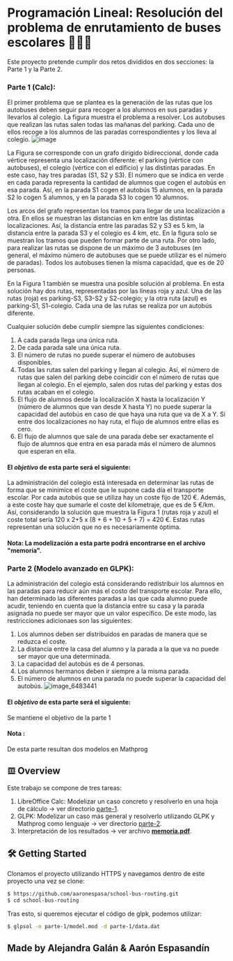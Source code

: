 # Programación Lineal: Resolución del problema de enrutamiento de buses escolares 🚌👨‍🏫

Este proyecto pretende cumplir dos retos divididos en dos secciones: la Parte 1 y la Parte 2.

### Parte 1 (Calc): 
El primer problema que se plantea es la generación de las rutas que los autobuses deben seguir para recoger a los alumnos en sus paradas y llevarlos al colegio. La figura muestra el problema a resolver. Los autobuses que realizan las rutas salen todas las mañanas del parking. Cada uno de ellos recoge a los alumnos de las paradas correspondientes y los lleva al colegio.
![image](https://user-images.githubusercontent.com/99278460/232197127-842d8818-39e3-4dce-8e53-5832d687506e.png)



La Figura se corresponde con un grafo dirigido bidireccional, donde cada vértice representa una localización diferente: el parking (vértice con autobuses), el colegio (vértice con el edificio) y las distintas paradas. En este caso, hay tres paradas (S1, S2 y S3). El número que se indica en verde en cada parada representa la cantidad de alumnos que cogen el autobús en esa parada. Así, en la parada S1 cogen el autobús 15 alumnos, en la parada S2 lo cogen 5 alumnos, y en la parada S3 lo cogen 10 alumnos.

Los arcos del grafo representan los tramos para llegar de una localización a otra. En ellos se muestran las distancias en km entre las distintas localizaciones. Así, la distancia entre las paradas S2 y S3 es 5 km, la distancia entre la parada S3 y el colegio es 4 km, etc. En la figura solo se muestran los tramos que pueden formar parte de una ruta. Por otro lado, para realizar las rutas se dispone de un máximo de 3 autobuses (en general, el máximo número de autobuses que se puede utilizar es el número de paradas). Todos los autobuses tienen la misma capacidad, que es de 20 personas.

En la Figura 1 también se muestra una posible solución al problema. En esta solución hay dos rutas, representadas por las líneas roja y azul. Una de las rutas (roja) es parking-S3, S3-S2 y S2-colegio; y la otra ruta (azul) es parking-S1, S1-colegio. Cada una de las rutas se realiza por un autobús diferente.

Cualquier solución debe cumplir siempre las siguientes condiciones:

1. A cada parada llega una única ruta.
2. De cada parada sale una única ruta.
3. El número de rutas no puede superar el número de autobuses disponibles.
4. Todas las rutas salen del parking y llegan al colegio. Así, el número de rutas que salen del parking debe coincidir con el número de rutas que llegan al colegio. En el ejemplo, salen dos rutas del parking y estas dos rutas acaban en el colegio.
5. El flujo de alumnos desde la localización X hasta la localización Y (número de alumnos que van desde X hasta Y) no puede superar la capacidad del autobús en caso de que haya una ruta que va de X a Y. Si entre dos localizaciones no hay ruta, el flujo de alumnos entre ellas es cero.
6. El flujo de alumnos que sale de una parada debe ser exactamente el flujo de alumnos que entra en esa parada más el número de alumnos que esperan en ella.

#### El *objetivo* de esta parte será el siguiente: 

La administración del colegio está interesada en determinar las rutas de forma que se minimice el coste que le supone cada día el transporte escolar. Por cada autobús que se utiliza hay un coste fijo de 120 €. Además, a este coste hay que sumarle el coste del kilometraje, que es de 5 €/km. Así, considerando la solución que muestra la Figura 1 (rutas roja y azul) el coste total sería 120 x 2+5 x (8 + 6 + 10 + 5 + 7) = 420 €. Estas rutas representan una solución que no es necesariamente óptima.
#### Nota: La modelización a esta parte podrá encontrarse en el archivo "memoria".

### Parte 2 (Modelo avanzado en GLPK): 

La administración del colegio está considerando redistribuir los alumnos en las paradas para reducir aún más el costo del transporte escolar. Para ello, han determinado las diferentes paradas a las que cada alumno puede acudir, teniendo en cuenta que la distancia entre su casa y la parada asignada no puede ser mayor que un valor específico. De este modo, las restricciones adicionaes son las siguientes: 

1. Los alumnos deben ser distribuidos en paradas de manera que se reduzca el coste.
2. La distancia entre la casa del alumno y la parada a la que va no puede ser mayor que una determinada.
3. La capacidad del autobús es de 4 personas.
4. Los alumnos hermanos deben ir siempre a la misma parada.
5. El número de alumnos en una parada no puede superar la capacidad del autobús.
![image_6483441](https://user-images.githubusercontent.com/99278460/232198787-a2794239-c130-49eb-8fce-f43a0ecd5193.JPG)

#### El *objetivo* de esta parte será el siguiente:
Se mantiene el objetivo de la parte 1 

#### Nota : 
De esta parte resultan dos modelos en Mathprog

## 𝌞 Overview
Este trabajo se compone de tres tareas:
1. LibreOffice Calc: Modelizar un caso concreto y resolverlo en una hoja de cálculo -> ver directorio [parte-1](https://github.com/aaronespasa/school-bus-routing/tree/main/parte-1).
2. GLPK: Modelizar un caso más general y resolverlo utilizando GLPK y Mathprog como lenguaje -> ver directorio [parte-2](https://github.com/aaronespasa/school-bus-routing/tree/main/parte-2).
3. Interpretación de los resultados -> ver archivo **[memoria.pdf](https://github.com/aaronespasa/school-bus-routing/blob/main/memoria.pdf)**.

## 🛠 Getting Started
Clonamos el proyecto utilizando HTTPS y navegamos dentro de este proyecto una vez se clone:
```sh
$ https://github.com/aaronespasa/school-bus-routing.git
$ cd school-bus-routing
```

Tras esto, si queremos ejecutar el código de glpk, podemos utilizar:
```sh
$ glpsol -m parte-1/model.mod -d parte-1/data.dat
```

## Made by Alejandra Galán & Aarón Espasandín
